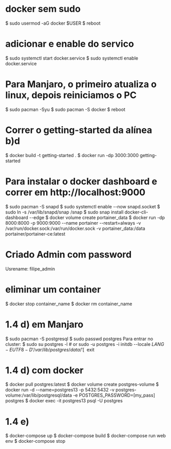 # docker sem sudo
$ sudo usermod -aG docker $USER
$ reboot

# adicionar e enable do servico
$ sudo systemctl start docker.service
$ sudo systemctl enable docker.service

# Para Manjaro, o primeiro atualiza o linux, depois reiniciamos o PC
$ sudo pacman -Syu 
$ sudo pacman -S docker
$ reboot

# Correr o getting-started da alínea b)d
$ docker build -t getting-started .
$ docker run -dp 3000:3000 getting-started

# Para instalar o docker dashboard e correr em http://localhost:9000
$ sudo pacman -S snapd
$ sudo systemctl enable --now snapd.socket
$ sudo ln -s /var/lib/snapd/snap /snap
$ sudo snap install docker-cli-dashboard --edge
$ docker volume create portainer_data
$ docker run -dp 8000:8000 -p 9000:9000 --name portainer --restart=always -v /var/run/docker.sock:/var/run/docker.sock -v portainer_data:/data portainer/portainer-ce:latest

# Criado Admin com password
Usrename: filipe_admin

# eliminar um container
$ docker stop container_name
$ docker rm container_name

# 1.4 d) em Manjaro
$ sudo pacman -S postgresql
$ sudo passwd postgres
Para entrar no cluster: 
$ sudo su postgres -l # or sudo -u postgres -i initdb --locale $LANG -E UTF8 -D '/var/lib/postgres/data/'
[~$ exit

# 1.4 d) com docker
$ docker pull postgres:latest
$ docker volume create postgres-volume
$ docker run -d --name=postgres13 -p 5432:5432 -v postgres-volume:/var/lib/postgresql/data -e POSTGRES_PASSWORD=[my_pass] postgres
$ docker exec -it postgres13 psql -U postgres

# 1.4 e)
$ docker-compose up
$ docker-compose build
$ docker-compose run web env
$ docker-compose stop